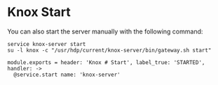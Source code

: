 
# Knox Start

You can also start the server manually with the following command:

```
service knox-server start
su -l knox -c "/usr/hdp/current/knox-server/bin/gateway.sh start"
```

    module.exports = header: 'Knox # Start', label_true: 'STARTED', handler: ->
      @service.start name: 'knox-server'
